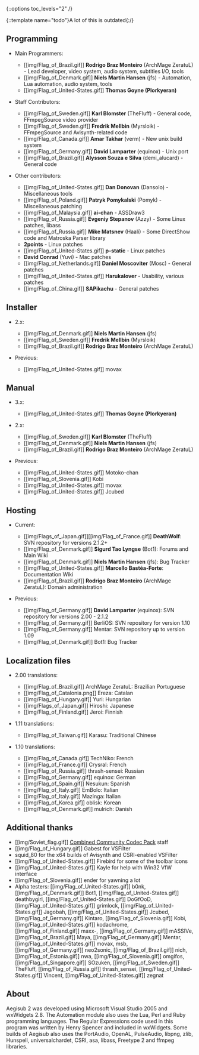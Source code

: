 {::options toc_levels="2" /}

{::template name="todo"}A lot of this is outdated{:/}

## Programming ##
* Main Programmers:
  * [[img/Flag_of_Brazil.gif]] **Rodrigo Braz Monteiro** (ArchMage ZeratuL) - Lead developer, video system, audio system, subtitles I/O, tools
  * [[img/Flag_of_Denmark.gif]] **Niels Martin Hansen** (jfs) - Automation, Lua automation, audio system, tools
  * [[img/Flag_of_United-States.gif]] **Thomas Goyne (Plorkyeran)**

* Staff Contributors:
  * [[img/Flag_of_Sweden.gif]] **Karl Blomster** (TheFluff) - General code, FFmpegSource video provider
  * [[img/Flag_of_Sweden.gif]] **Fredrik Mellbin** (Myrsloik) - FFmpegSource and Avisynth-related code
  * [[img/Flag_of_Canada.gif]] **Amar Takhar** (verm) - New unix build system
  * [[img/Flag_of_Germany.gif]] **David Lamparter** (equinox) - Unix port
  * [[img/Flag_of_Brazil.gif]] **Alysson Souza e Silva** (demi_alucard) - General code

* Other contributors:
  * [[img/Flag_of_United-States.gif]] **Dan Donovan** (Dansolo) - Miscellaneous tools
  * [[img/Flag_of_Poland.gif]] **Patryk Pomykalski** (Pomyk) - Miscellaneous patching
  * [[img/Flag_of_Malaysia.gif]] **ai-chan** - ASSDraw3
  * [[img/Flag_of_Russia.gif]] **Evgeniy Stepanov** (Azzy) - Some Linux patches, libass
  * [[img/Flag_of_Russia.gif]] **Mike Matsnev** (Haali) - Some DirectShow code and Matroska Parser library
  * **2points** - Linux patches
  * [[img/Flag_of_United-States.gif]] **p-static** - Linux patches
  * **David Conrad** (Yuvi) - Mac patches
  * [[img/Flag_of_Netherlands.gif]] **Daniel Moscoviter** (Mosc) - General patches
  * [[img/Flag_of_United-States.gif]] **Harukalover** - Usability, various patches
  * [[img/Flag_of_China.gif]] **SAPikachu** - General patches

## Installer ##
* 2.x:
  * [[img/Flag_of_Denmark.gif]] **Niels Martin Hansen** (jfs)
  * [[img/Flag_of_Sweden.gif]] **Fredrik Mellbin** (Myrsloik)
  * [[img/Flag_of_Brazil.gif]] **Rodrigo Braz Monteiro** (ArchMage ZeratuL)

* Previous:
  * [[img/Flag_of_United-States.gif]] movax

## Manual ##
* 3.x:
  * [[img/Flag_of_United-States.gif]] **Thomas Goyne (Plorkyeran)**

* 2.x:
  * [[img/Flag_of_Sweden.gif]] **Karl Blomster** (TheFluff)
  * [[img/Flag_of_Denmark.gif]] **Niels Martin Hansen** (jfs)
  * [[img/Flag_of_Brazil.gif]] **Rodrigo Braz Monteiro** (ArchMage ZeratuL)

* Previous:
  * [[img/Flag_of_United-States.gif]] Motoko-chan
  * [[img/Flag_of_Slovenia.gif]] Kobi
  * [[img/Flag_of_United-States.gif]] movax
  * [[img/Flag_of_United-States.gif]] Jcubed

## Hosting ##
* Current:
  * [[img/Flags_of_Japan.gif]][[img/Flag_of_France.gif]] **DeathWolf**: SVN repository for versions 2.1.2+
  * [[img/Flag_of_Denmark.gif]] **Sigurd Tao Lyngse** (Bot1): Forums and Main Wiki
  * [[img/Flag_of_Denmark.gif]] **Niels Martin Hansen** (jfs): Bug Tracker
  * [[img/Flag_of_United-States.gif]] **Marcello Bastéa-Forte**: Documentation Wiki
  * [[img/Flag_of_Brazil.gif]] **Rodrigo Braz Monteiro** (ArchMage ZeratuL): Domain administration

* Previous:
  * [[img/Flag_of_Germany.gif]] **David Lamparter** (equinox): SVN repository for versions 2.00 - 2.1.2
  * [[img/Flag_of_Germany.gif]] BerliOS: SVN repository for version 1.10
  * [[img/Flag_of_Germany.gif]] Mentar: SVN repository up to version 1.09
  * [[img/Flag_of_Denmark.gif]] Bot1: Bug Tracker

## Localization files ##
* 2.00 translations:
  * [[img/Flag_of_Brazil.gif]] ArchMage ZeratuL: Brazilian Portuguese
  * [[img/Flag_of_Catalonia.png]] Ereza: Catalan
  * [[img/Flag_of_Hungary.gif]] Yuri: Hungarian
  * [[img/Flags_of_Japan.gif]] Hiroshi: Japanese
  * [[img/Flag_of_Finland.gif]] Jeroi: Finnish

* 1.11 translations:
  * [[img/Flag_of_Taiwan.gif]] Karasu: Traditional Chinese

* 1.10 translations:
  * [[img/Flag_of_Canada.gif]] TechNiko: French
  * [[img/Flag_of_France.gif]] Crysral: French
  * [[img/Flag_of_Russia.gif]] thrash-sensei: Russian
  * [[img/Flag_of_Germany.gif]] equinox: German
  * [[img/Flag_of_Spain.gif]] Nesukun: Spanish
  * [[img/Flag_of_Italy.gif]] EmBolo: Italian
  * [[img/Flag_of_Italy.gif]] Mazinga: Italian
  * [[img/Flag_of_Korea.gif]] oblisk: Korean
  * [[img/Flag_of_Denmark.gif]] mulrich: Danish

## Additional thanks ##
* [[img/Soviet_flag.gif]] [Combined Community Codec Pack](http://www.cccp-project.net) staff
* [[img/Flag_of_Hungary.gif]] Gabest for VSFilter
* squid_80 for the x64 builds of Avisynth and CSRI-enabled VSFilter
* [[img/Flag_of_United-States.gif]] Firebird for some of the toolbar icons
* [[img/Flag_of_United-States.gif]] Kayle for help with Win32 VfW interface
* [[img/Flag_of_Slovenia.gif]] ender for yawning a lot
* Alpha testers: [[img/Flag_of_United-States.gif]] b0nk, [[img/Flag_of_Denmark.gif]] Bot1, [[img/Flag_of_United-States.gif]] deathbygirl, [[img/Flag_of_United-States.gif]] DoGfOoD, [[img/Flag_of_United-States.gif]] grimlock, [[img/Flag_of_United-States.gif]] Jagobah, [[img/Flag_of_United-States.gif]] Jcubed, [[img/Flag_of_Germany.gif]] Kintaro, [[img/Flag_of_Slovenia.gif]] Kobi, [[img/Flag_of_United-States.gif]] kodachrome, [[img/Flag_of_Finland.gif]] maxx-, [[img/Flag_of_Germany.gif]] mASSIVe, [[img/Flag_of_Brazil.gif]] Maya, [[img/Flag_of_Germany.gif]] Mentar, [[img/Flag_of_United-States.gif]] movax, msb, [[img/Flag_of_Germany.gif]] neo2sonic, [[img/Flag_of_Brazil.gif]] nich, [[img/Flag_of_Estonia.gif]] nwa, [[img/Flag_of_Slovenia.gif]] omgifos, [[img/Flag_of_Singapore.gif]] SOzuken, [[img/Flag_of_Sweden.gif]] TheFluff, [[img/Flag_of_Russia.gif]] thrash_sensei, [[img/Flag_of_United-States.gif]] Vincent, [[img/Flag_of_United-States.gif]] zegnat

## About ##
Aegisub 2 was developed using Microsoft Visual Studio 2005 and wxWidgets 2.8. The Automation module also uses the Lua, Perl and Ruby programming languages. The Regular Expressions code used in this program was written by Henry Spencer and included in wxWidgets. Some builds of Aegisub also uses the PortAudio, OpenAL, PulseAudio, libpng, zlib, Hunspell, universalchardet, CSRI, asa, libass, Freetype 2 and ffmpeg libraries.
